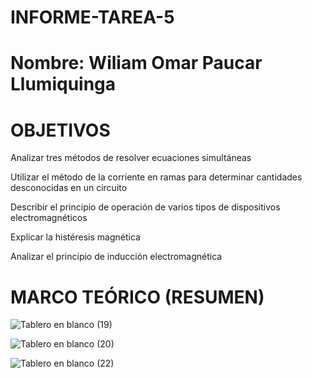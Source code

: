 # INFORME-TAREA-5


# Nombre: Wiliam Omar Paucar Llumiquinga


# OBJETIVOS

 Analizar tres métodos de resolver ecuaciones simultáneas 

 
 Utilizar el método de la corriente en ramas para  determinar cantidades desconocidas en un circuito
 
 
 Describir el principio de operación de varios tipos
de dispositivos electromagnéticos


Explicar la histéresis magnética 


Analizar el principio de inducción
electromagnética


 
# MARCO TEÓRICO (RESUMEN)


![Tablero en blanco (19)](https://user-images.githubusercontent.com/116781607/209417769-66a7b12e-46f0-464f-b022-4b2ecb958903.png)


![Tablero en blanco (20)](https://user-images.githubusercontent.com/116781607/209417900-68adf345-bcc1-45d8-bc33-2d27a7241659.png)



![Tablero en blanco (22)](https://user-images.githubusercontent.com/116781607/209418938-3c5dfa63-91b1-4168-b4c7-f8d76aee09ce.png)

